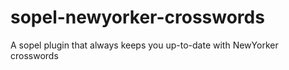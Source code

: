 # sopel-newyorker-crosswords
A sopel plugin that always keeps you up-to-date with NewYorker crosswords
